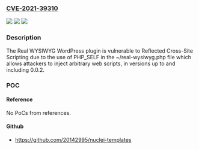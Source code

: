 ### [CVE-2021-39310](https://cve.mitre.org/cgi-bin/cvename.cgi?name=CVE-2021-39310)
![](https://img.shields.io/static/v1?label=Product&message=Real%20WYSIWYG&color=blue)
![](https://img.shields.io/static/v1?label=Version&message=0.0.2%3C%3D%200.0.2%20&color=brighgreen)
![](https://img.shields.io/static/v1?label=Vulnerability&message=CWE-79%20Cross-site%20Scripting%20(XSS)&color=brighgreen)

### Description

The Real WYSIWYG WordPress plugin is vulnerable to Reflected Cross-Site Scripting due to the use of PHP_SELF in the ~/real-wysiwyg.php file which allows attackers to inject arbitrary web scripts, in versions up to and including 0.0.2.

### POC

#### Reference
No PoCs from references.

#### Github
- https://github.com/20142995/nuclei-templates

